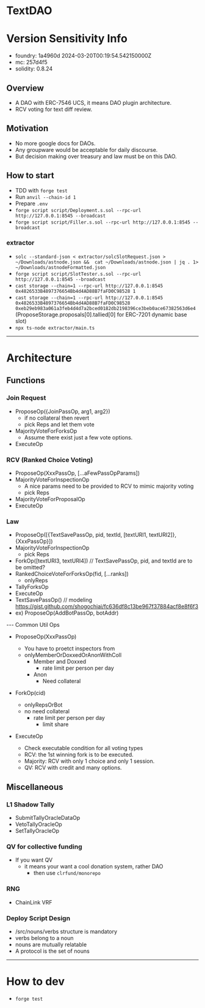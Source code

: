 # TextDAO

# Version Sensitivity Info
- foundry: 1a4960d 2024-03-20T00:19:54.542150000Z
- mc: 257d4f5
- solidity: 0.8.24

## Overview
- A DAO with ERC-7546 UCS, it means DAO plugin architecture.
- RCV voting for text diff review.

## Motivation
- No more google docs for DAOs.
- Any groupware would be acceptable for daily discourse.
- But decision making over treasury and law must be on this DAO.

## How to start
- TDD with `forge test`
- Run `anvil --chain-id 1`
- Prepare `.env`
- `forge script script/Deployment.s.sol --rpc-url http://127.0.0.1:8545 --broadcast`
- `forge script script/Filler.s.sol --rpc-url http://127.0.0.1:8545 --broadcast`

### extractor
- `solc --standard-json < extractor/solcSlotRequest.json > ~/Downloads/astnode.json &&  cat ~/Downloads/astnode.json | jq . 1> ~/Downloads/astnodeFormatted.json`
- `forge script script/SlotTester.s.sol --rpc-url http://127.0.0.1:8545 --broadcast`
- `cast storage --chain=1 --rpc-url http://127.0.0.1:8545 0x4826533B4897376654Bb4d4AD88B7faFD0C98528 1`
- `cast storage --chain=1 --rpc-url http://127.0.0.1:8545 0x4826533B4897376654Bb4d4AD88B7faFD0C98528 0xeb29eb983a061a3feb4d4d7a2bced0182db2198396ce3beb0ace67382563d6e4` (ProposeStorage.proposals[0].tallied[0] for ERC-7201 dynamic base slot)
- `npx ts-node extractor/main.ts`

---
# Architecture
## Functions
### Join Request
- ProposeOp({JoinPassOp, arg1, arg2})
  - if no collateral then revert
  - pick Reps and let them vote
- MajorityVoteForForksOp
  - Assume there exist just a few vote options.
- ExecuteOp

### RCV (Ranked Choice Voting)
- ProposeOp(XxxPassOp, [...aFewPassOpParams])
- MajorityVoteForInspectionOp
  - A nice params need to be provided to RCV to mimic majority voting
  - pick Reps
- MajorityVoteForProposalOp
- ExecuteOp

### Law
- ProposeOp([{TextSavePassOp, pid, textId, [textURI1, textURI2]}, {XxxPassOp}])
- MajorityVoteForInspectionOp
  - pick Reps
- ForkOp([textURI3, textURI4]) // TextSavePassOp, pid, and textId are to be omitted?
- RankedChoiceVoteForForksOp(fid, [...ranks])
  - onlyReps
- TallyForksOp
- ExecuteOp
- TextSavePassOp() // modeling https://gist.github.com/shogochiai/fc636df8c13be967f37884acf8e8f6f3
- ex) ProposeOp(AddBotPassOp, botAddr)

--- Common Util Ops
- ProposeOp(XxxPassOp)
  - You have to proetct inspectors from
  - onlyMemberOrDoxxedOrAnonWithColl
    - Member and Doxxed
      - rate limit per person per day
    - Anon
      - Need collateral

- ForkOp(cid)
  - onlyRepsOrBot
  - no need collateral
      - rate limit per person per day
        - limit share

- ExecuteOp
  - Check executable condition for all voting types
  - RCV: the 1st winning fork is to be executed.
  - Majority: RCV with only 1 choice and only 1 session.
  - QV: RCV with credit and many options.

## Miscellaneous

### L1 Shadow Tally
- SubmitTallyOracleDataOp
- VetoTallyOracleOp
- SetTallyOracleOp

### QV for collective funding
- If you want QV
  - it means your want a cool donation system, rather DAO
      - then use `clrfund/monorepo`

### RNG
- ChainLink VRF

### Deploy Script Design
- /src/nouns/verbs structure is mandatory
- verbs belong to a noun
- nouns are mutually relatable
- A protocol is the set of nouns

---

# How to dev
- `forge test`
